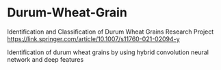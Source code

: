 # Durum-Wheat-Grain
Identification and Classification of Durum Wheat Grains Research Project
https://link.springer.com/article/10.1007/s11760-021-02094-y

Identification of durum wheat grains by using hybrid convolution neural network and deep features
